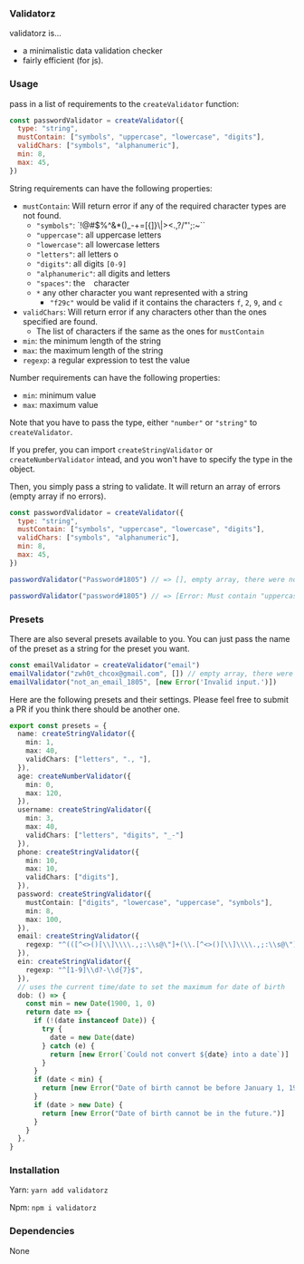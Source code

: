 ### Validatorz

validatorz is...

* a minimalistic data validation checker
* fairly efficient (for js).

### Usage

pass in a list of requirements to the `createValidator` function:

```js
const passwordValidator = createValidator({
  type: "string",
  mustContain: ["symbols", "uppercase", "lowercase", "digits"],
  validChars: ["symbols", "alphanumeric"],
  min: 8,
  max: 45,
})
```

String requirements can have the following properties:

* `mustContain`: Will return error if any of the required character types are not found.
  * `"symbols"`: `!@#$%^&*()_-+=[{]}\\|><.,?/"';:~\``
  * `"uppercase"`: all uppercase letters
  * `"lowercase"`: all lowercase letters
  * `"letters"`: all letters
  o
  * `"digits"`: all digits `[0-9]`
  * `"alphanumeric"`: all digits and letters
  * `"spaces"`: the ` ` character
  * `*` any other character you want represented with a string
    * `"f29c"` would be valid if it contains the characters `f`, `2`, `9`, and `c`
* `validChars`: Will return error if any characters other than the ones specified are found.
  * The list of characters if the same as the ones for `mustContain`
* `min`: the minimum length of the string
* `max`: the maximum length of the string
* `regexp`: a regular expression to test the value

Number requirements can have the following properties:
* `min`: minimum value
* `max`: maximum value

Note that you have to pass the type, either `"number"` or `"string"` to `createValidator`.

If you prefer, you can import `createStringValidator` or `createNumberValidator` intead, and you won't have to specify the type in the object.

Then, you simply pass a string to validate. It will return an array of errors (empty array if no errors).
```js
const passwordValidator = createValidator({
  type: "string",
  mustContain: ["symbols", "uppercase", "lowercase", "digits"],
  validChars: ["symbols", "alphanumeric"],
  min: 8,
  max: 45,
})

passwordValidator("Password#1805") // => [], empty array, there were no errors

passwordValidator("password#1805") // => [Error: Must contain "uppercase"] one of the requirements was "uppercase"
```

### Presets

There are also several presets available to you. You can just pass the name of the preset as a string for the preset you want.

```ts
const emailValidator = createValidator("email")
emailValidator("zwh0t_chcox@gmail.com", []) // empty array, there were no errors
emailValidator("not_an_email_1805", [new Error('Invalid input.')])
```

Here are the following presets and their settings. Please feel free to submit a PR if you think there should be another one.

```ts
export const presets = {
  name: createStringValidator({
    min: 1,
    max: 40,
    validChars: ["letters", "., "],
  }),
  age: createNumberValidator({
    min: 0,
    max: 120,
  }),
  username: createStringValidator({
    min: 3,
    max: 40,
    validChars: ["letters", "digits", "_-"]
  }),
  phone: createStringValidator({
    min: 10,
    max: 10,
    validChars: ["digits"],
  }),
  password: createStringValidator({
    mustContain: ["digits", "lowercase", "uppercase", "symbols"],
    min: 8,
    max: 100,
  }),
  email: createStringValidator({
    regexp: "^(([^<>()[\\]\\\\.,;:\\s@\"]+(\\.[^<>()[\\]\\\\.,;:\\s@\"]+)*)|(\".+\"))@((\\[[0-9]{1,3}\\.[0-9]{1,3}\\.[0-9]{1,3}\\.[0-9]{1,3}])|(([a-zA-Z\\-0-9]+\\.)+[a-zA-Z]{2,}))$",
  }),
  ein: createStringValidator({
    regexp: "^[1-9]\\d?-\\d{7}$",
  }),
  // uses the current time/date to set the maximum for date of birth
  dob: () => {
    const min = new Date(1900, 1, 0)
    return date => {
      if (!(date instanceof Date)) {
        try {
          date = new Date(date)
        } catch (e) {
          return [new Error(`Could not convert ${date} into a date`)]
        }
      }
      if (date < min) {
        return [new Error("Date of birth cannot be before January 1, 1900")]
      }
      if (date > new Date) {
        return [new Error("Date of birth cannot be in the future.")]
      }
    }
  },
}
```

### Installation

Yarn:
`yarn add validatorz`

Npm:
`npm i validatorz`


### Dependencies

None
